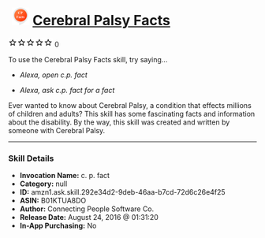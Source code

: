 # &nbsp;<img src="skill_icon" alt="Cerebral Palsy Facts icon" width="36"> [Cerebral Palsy Facts](http://alexa.amazon.com/#skills/amzn1.ask.skill.292e34d2-9deb-46aa-b7cd-72d6c26e4f25)
![0 stars](../../images/ic_star_border_black_18dp_1x.png)![0 stars](../../images/ic_star_border_black_18dp_1x.png)![0 stars](../../images/ic_star_border_black_18dp_1x.png)![0 stars](../../images/ic_star_border_black_18dp_1x.png)![0 stars](../../images/ic_star_border_black_18dp_1x.png) 0

To use the Cerebral Palsy Facts skill, try saying...

* *Alexa, open c.p. fact*

* *Alexa, ask c.p. fact for a fact*

Ever wanted to know about Cerebral Palsy, a condition that effects millions of children and adults?  This skill has some fascinating facts and information about the disability.  By the way, this skill was created and written by someone with Cerebral Palsy.

***

### Skill Details

* **Invocation Name:** c. p. fact
* **Category:** null
* **ID:** amzn1.ask.skill.292e34d2-9deb-46aa-b7cd-72d6c26e4f25
* **ASIN:** B01KTUA8DO
* **Author:** Connecting People Software Co.
* **Release Date:** August 24, 2016 @ 01:31:20
* **In-App Purchasing:** No

